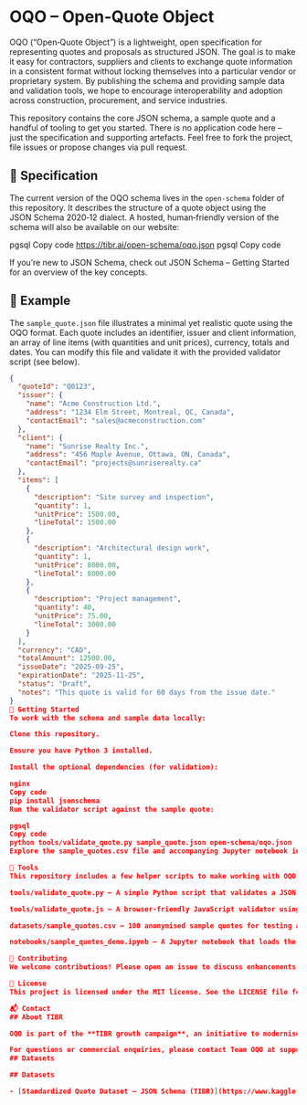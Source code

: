 # OQO – Open‑Quote Object

OQO (“Open‑Quote Object”) is a lightweight, open specification for representing quotes and proposals as structured JSON.  The goal is to make it easy for contractors, suppliers and clients to exchange quote information in a consistent format without locking themselves into a particular vendor or proprietary system.  By publishing the schema and providing sample data and validation tools, we hope to encourage interoperability and adoption across construction, procurement, and service industries.

This repository contains the core JSON schema, a sample quote and a handful of tooling to get you started.  There is no application code here – just the specification and supporting artefacts.  Feel free to fork the project, file issues or propose changes via pull request.

## 📘 Specification

The current version of the OQO schema lives in the `open-schema` folder of this repository.  It describes the structure of a quote object using the JSON Schema 2020‑12 dialect.  A hosted, human‑friendly version of the schema will also be available on our website:

pgsql
Copy code
https://tibr.ai/open-schema/oqo.json
pgsql
Copy code

If you’re new to JSON Schema, check out JSON Schema – Getting Started for an overview of the key concepts.

## 🧾 Example

The `sample_quote.json` file illustrates a minimal yet realistic quote using the OQO format.  Each quote includes an identifier, issuer and client information, an array of line items (with quantities and unit prices), currency, totals and dates.  You can modify this file and validate it with the provided validator script (see below).

```json
{
  "quoteId": "Q0123",
  "issuer": {
    "name": "Acme Construction Ltd.",
    "address": "1234 Elm Street, Montreal, QC, Canada",
    "contactEmail": "sales@acmeconstruction.com"
  },
  "client": {
    "name": "Sunrise Realty Inc.",
    "address": "456 Maple Avenue, Ottawa, ON, Canada",
    "contactEmail": "projects@sunriserealty.ca"
  },
  "items": [
    {
      "description": "Site survey and inspection",
      "quantity": 1,
      "unitPrice": 1500.00,
      "lineTotal": 1500.00
    },
    {
      "description": "Architectural design work",
      "quantity": 1,
      "unitPrice": 8000.00,
      "lineTotal": 8000.00
    },
    {
      "description": "Project management",
      "quantity": 40,
      "unitPrice": 75.00,
      "lineTotal": 3000.00
    }
  ],
  "currency": "CAD",
  "totalAmount": 12500.00,
  "issueDate": "2025-09-25",
  "expirationDate": "2025-11-25",
  "status": "Draft",
  "notes": "This quote is valid for 60 days from the issue date."
}
🚀 Getting Started
To work with the schema and sample data locally:

Clone this repository.

Ensure you have Python 3 installed.

Install the optional dependencies (for validation):

nginx
Copy code
pip install jsonschema
Run the validator script against the sample quote:

pgsql
Copy code
python tools/validate_quote.py sample_quote.json open-schema/oqo.json
Explore the sample_quotes.csv file and accompanying Jupyter notebook in the datasets folder to see how anonymised quotes can be published for analysis.

🔧 Tools
This repository includes a few helper scripts to make working with OQO easier:

tools/validate_quote.py – A simple Python script that validates a JSON document against the OQO schema and reports any errors.

tools/validate_quote.js – A browser‑friendly JavaScript validator using Ajv. You can embed this in your own projects or in the demo page.

datasets/sample_quotes.csv – 100 anonymised sample quotes for testing and demonstration purposes.

notebooks/sample_quotes_demo.ipynb – A Jupyter notebook that loads the CSV and previews the data.

🤝 Contributing
We welcome contributions! Please open an issue to discuss enhancements or questions. When submitting a pull request, follow the existing coding conventions and include tests if you add new functionality.

📝 License
This project is licensed under the MIT license. See the LICENSE file for details.

📬 Contact
## About TIBR

OQO is part of the **TIBR growth campaign**, an initiative to modernise estimating and quoting workflows in the construction and services industries. To learn more about TIBR’s estimating software and services, visit [tibr.com](https://tibr.com).

For questions or commercial enquiries, please contact Team OQO at support@tibr.tech.
## Datasets

## Datasets

- [Standardized Quote Dataset – JSON Schema (TIBR)](https://www.kaggle.com/datasets/drandrewharris/standardized-quote-dataset-json-schema-tibr)


